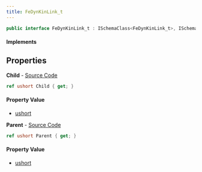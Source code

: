 ```yaml
---
title: FeDynKinLink_t
---
```


```csharp
public interface FeDynKinLink_t : ISchemaClass<FeDynKinLink_t>, ISchemaField, ISchemaClass, INativeHandle
```

#### Implements

## Properties

**Child** - [Source Code](https://github.com/swiftly-solution/swiftlys2/blob/main/managed/src/SwiftlyS2.Generated/Schemas/Interfaces/FeDynKinLink_t.cs#L18)

```csharp
ref ushort Child { get; }
```

#### Property Value

- [ushort](https://learn.microsoft.com/dotnet/api/system.uint16)

**Parent** - [Source Code](https://github.com/swiftly-solution/swiftlys2/blob/main/managed/src/SwiftlyS2.Generated/Schemas/Interfaces/FeDynKinLink_t.cs#L16)

```csharp
ref ushort Parent { get; }
```

#### Property Value

- [ushort](https://learn.microsoft.com/dotnet/api/system.uint16)

